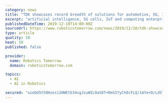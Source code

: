 ```yaml
---
category: news
title: "TDK showcases record breadth of solutions for automotive, 5G, IoT, mobile, robotics, wearables and wellness at CES 2020"
excerpt: "artificial intelligence, 5G cells, IoT and computing enterprise. Solutions for Energy: TDK envisions a future that is powered completely by clean energy. Its film capacitor, and isolated bi-directional DC-DC converters EZA series contribute to the generation and transmission of renewable energy. Personal robots can support the daily lives of ..."
publishedDateTime: 2019-12-10T14:00:00Z
sourceUrl: https://www.roboticstomorrow.com/news/2019/12/10/tdk-showcases-record-breadth-of-solutions-for-automotive-5g-iot-mobile-robotics-wearables-and-wellness-at-ces-2020/14534/
type: article
quality: 10
heat: 10
published: false

provider:
  name: Robotics Tomorrow
  domain: roboticstomorrow.com

topics:
  - AI
  - AI in Robotics

secured: "uieQd5t5OHzesi2HWEtE34vgJsuWIL0aS8T+RmSIYyCh0cFLQ/1AYo+O/LdSlauCnvtKTrIgNBdIhnk2H2z8XWbcw1FyZ08nZ6NYBpOnfYDOtvxhINRg9j8IFuyKYKPDKo7RKV3+uSi0f2yuRoTyXhR+5UYKQ3NATduq9Ya58erLyfuGSdpfiT9gnifSRAfqa1/h2vzEBz8RE/yesONrOZU1aXjB2E4ZL/PxH5oMQavK4eiUdqW8mFtsv7rqNNQqwWQfQ6QXKU62y7XiNnpI2g==;QzFbQLhTkIrjdDhFijUz6Q=="
---
```


